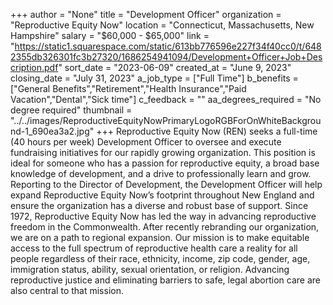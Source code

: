 +++
author = "None"
title = "Development Officer"
organization = "Reproductive Equity Now"
location = "Connecticut, Massachusetts, New Hampshire"
salary = "$60,000 - $65,000"
link = "https://static1.squarespace.com/static/613bb776596e227f34f40cc0/t/6482355db326301fc3b27320/1686254941094/Development+Officer+Job+Description.pdf"
sort_date = "2023-06-09"
created_at = "June 9, 2023"
closing_date = "July 31, 2023"
a_job_type = ["Full Time"]
b_benefits = ["General Benefits","Retirement","Health Insurance","Paid Vacation","Dental","Sick time"]
c_feedback = ""
aa_degrees_required = "No degree required"
thumbnail = "../../images/ReproductiveEquityNowPrimaryLogoRGBForOnWhiteBackground-1_690ea3a2.jpg"
+++
Reproductive Equity Now (REN) seeks a full-time (40 hours per week) Development Officer to oversee and execute fundraising initiatives for our rapidly growing organization. This position is ideal for someone who has a passion for reproductive equity, a broad base knowledge of
development, and a drive to professionally learn and grow. Reporting to the Director of Development, the Development Officer will help expand Reproductive Equity Now’s footprint throughout New England and ensure the organization has a diverse and robust base of support. Since 1972, Reproductive Equity Now has led the way in advancing reproductive freedom in the Commonwealth. After recently rebranding our organization, we are on a path to regional expansion. Our mission is to make equitable access to the full spectrum of reproductive health care a reality for all people regardless of their race, ethnicity, income, zip code, gender, age, immigration status, ability, sexual orientation, or religion. Advancing reproductive justice and
eliminating barriers to safe, legal abortion care are also central to that mission.